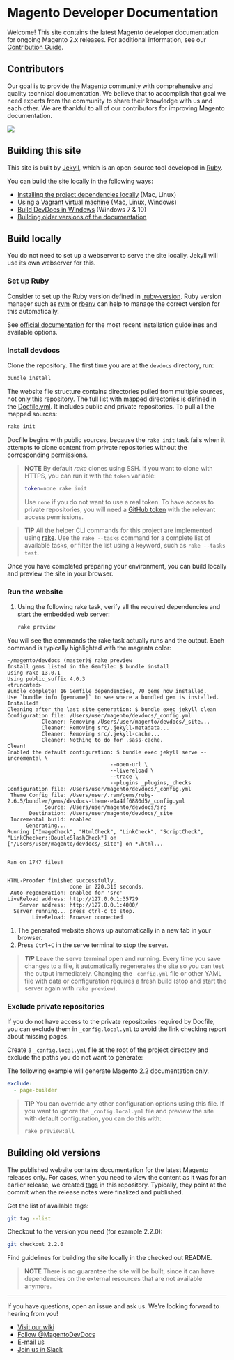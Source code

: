 # Magento Developer Documentation

Welcome! This site contains the latest Magento developer documentation for ongoing Magento 2.x releases. For additional information, see our [Contribution Guide](https://github.com/magento/devdocs/blob/master/.github/CONTRIBUTING.md).

## Contributors

Our goal is to provide the Magento community with comprehensive and quality technical documentation. We believe that to accomplish that goal we need experts from the community to share their knowledge with us and each other. We are thankful to all of our contributors for improving Magento documentation.

![](https://raw.githubusercontent.com/wiki/magento/magento2/images/dev_docs_contributors.png)

## Building this site

This site is built by [Jekyll](https://jekyllrb.com/), which is an open-source tool developed in [Ruby](https://www.ruby-lang.org/en/).

You can build the site locally in the following ways:

-  [Installing the project dependencies locally](#build-locally) (Mac, Linux)
-  [Using a Vagrant virtual machine](https://github.com/magento-devdocs/vagrant-for-magento-devdocs) (Mac, Linux, Windows)
-  [Build DevDocs in Windows](https://github.com/magento/devdocs/wiki/Build-DevDocs-in-Windows) (Windows 7 & 10)
-  [Building older versions of the documentation](#building-old-versions)

## Build locally

You do not need to set up a webserver to serve the site locally. Jekyll will use its own webserver for this.

### Set up Ruby

Consider to set up the Ruby version defined in [.ruby-version](.ruby-version).
Ruby version manager such as [rvm](https://www.ruby-lang.org/en/documentation/installation/#rvm) or [rbenv](https://www.ruby-lang.org/en/documentation/installation/#rbenv) can help to manage the correct version for this automatically.

See [official documentation](https://www.ruby-lang.org/en/documentation/installation/) for the most recent installation guidelines and available options.

### Install devdocs

Clone the repository. The first time you are at the `devdocs` directory, run:

```bash
bundle install
```

The website file structure contains directories pulled from multiple sources, not only this repository. The full list with mapped directories is defined in the [Docfile.yml](./Docfile.yml). It includes public and private repositories.
To pull all the mapped sources:

```bash
rake init
```

Docfile begins with public sources, because the `rake init` task fails when it attempts to clone content from private repositories without the corresponding permissions.

>**NOTE**
>By default _rake_ clones using SSH. If you want to clone with HTTPS, you can run it with the `token` variable:
>
>```bash
>token=none rake init
>```
>
> Use `none` if you do not want to use a real token. To have access to private repositories, you will need a [GitHub token](https://github.com/settings/tokens) with the relevant access permissions.

>**TIP**
>All the helper CLI commands for this project are implemented using [rake](https://github.com/ruby/rake).
Use the `rake --tasks` command for a complete list of available tasks, or filter the list using a keyword, such as `rake --tasks test`.

Once you have completed preparing your environment, you can build locally and preview the site in your browser.

### Run the website

1. Using the following rake task, verify all the required dependencies and start the embedded web server:

   ```bash
   rake preview
   ```

You will see the commands the rake task actually runs and the output. Each command is typically highlighted with the magenta color:

```terminal
~/magento/devdocs (master)$ rake preview
Install gems listed in the Gemfile: $ bundle install
Using rake 13.0.1
Using public_suffix 4.0.3
<truncated>
Bundle complete! 16 Gemfile dependencies, 70 gems now installed.
Use `bundle info [gemname]` to see where a bundled gem is installed.
Installed!
Cleaning after the last site generation: $ bundle exec jekyll clean
Configuration file: /Users/user/magento/devdocs/_config.yml
           Cleaner: Removing /Users/user/magento/devdocs/_site...
           Cleaner: Removing src/.jekyll-metadata...
           Cleaner: Removing src/.jekyll-cache...
           Cleaner: Nothing to do for .sass-cache.
Clean!
Enabled the default configuration: $ bundle exec jekyll serve --incremental \
                                 --open-url \
                                 --livereload \
                                 --trace \
                                 --plugins _plugins,_checks
Configuration file: /Users/user/magento/devdocs/_config.yml
 Theme Config file: /Users/user/.rvm/gems/ruby-2.6.5/bundler/gems/devdocs-theme-e1a4ff6880d5/_config.yml
            Source: /Users/user/magento/devdocs/src
       Destination: /Users/user/magento/devdocs/_site
 Incremental build: enabled
      Generating...
Running ["ImageCheck", "HtmlCheck", "LinkCheck", "ScriptCheck", "LinkChecker::DoubleSlashCheck"] on ["/Users/user/magento/devdocs/_site"] on *.html...


Ran on 1747 files!


HTML-Proofer finished successfully.
                    done in 220.316 seconds.
 Auto-regeneration: enabled for 'src'
LiveReload address: http://127.0.0.1:35729
    Server address: http://127.0.0.1:4000/
  Server running... press ctrl-c to stop.
        LiveReload: Browser connected
```

1. The generated website shows up automatically in a new tab in your browser.
1. Press `Ctrl+C` in the serve terminal to stop the server.

> ***TIP***
> Leave the serve terminal open and running. Every time you save changes to a file, it automatically regenerates the site so you can test the output immediately. Changing the `_config.yml` file or other YAML file with data or configuration requires a fresh build (stop and start the server again with `rake preview`).

### Exclude private repositories

If you do not have access to the private repositories required by Docfile, you can exclude them in `_config.local.yml` to avoid the link checking report about missing pages.

Create a `_config.local.yml` file at the root of the project directory and exclude the paths you do not want to generate:

The following example will generate Magento 2.2 documentation only.

```yaml
exclude:
  - page-builder
```

>**TIP**
>You can override any other configuration options using this file.
>If you want to ignore the `_config.local.yml` file and preview the site with default configuration, you can do this with:
>
>```bash
>rake preview:all
>```

## Building old versions

The published website contains documentation for the latest Magento releases only. For cases, when you need to view the content as it was for an earlier release, we created [tags](https://github.com/magento/devdocs/tags) in this repository. Typically, they point at the commit when the release notes were finalized and published.

Get the list of available tags:

```bash
git tag --list
```

Checkout to the version you need (for example 2.2.0):

```bash
git checkout 2.2.0
```

Find guidelines for building the site locally in the checked out README.

>**NOTE**
>There is no guarantee the site will be built, since it can have dependencies on the external resources that are not available anymore.

***

If you have questions, open an issue and ask us. We're looking forward to hearing from you!

-  [Visit our wiki](https://github.com/magento/devdocs/wiki)
-  <a href="https://twitter.com/MagentoDevDocs" class="twitter-follow-button" data-show-count="false">Follow @MagentoDevDocs</a>
-  [E-mail us](mailto:DL-Magento-Doc-Feedback@magento.com)
-  [Join us in Slack](http://tinyurl.com/engcom-slack)
